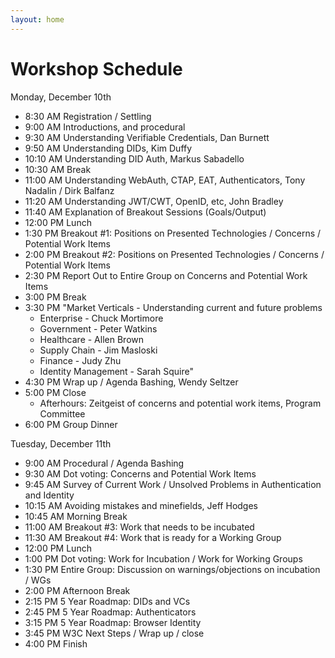 ```yaml
---
layout: home
---
```


# Workshop Schedule


Monday, December 10th	
* 8:30 AM	Registration / Settling
* 9:00 AM	Introductions, and procedural
* 9:30 AM	Understanding Verifiable Credentials, Dan Burnett
* 9:50 AM	Understanding DIDs, Kim Duffy
* 10:10 AM	Understanding DID Auth, Markus Sabadello
* 10:30 AM	Break
* 11:00 AM	Understanding WebAuth, CTAP, EAT, Authenticators, Tony Nadalin / Dirk Balfanz
* 11:20 AM	Understanding JWT/CWT, OpenID, etc, John Bradley
* 11:40 AM	Explanation of Breakout Sessions (Goals/Output)
* 12:00 PM	Lunch
* 1:30 PM	Breakout #1: Positions on Presented Technologies / Concerns / Potential Work Items
* 2:00 PM	Breakout #2: Positions on Presented Technologies / Concerns / Potential Work Items
* 2:30 PM	Report Out to Entire Group on Concerns and Potential Work Items
* 3:00 PM	Break
* 3:30 PM	"Market Verticals - Understanding current and future problems
   * Enterprise - Chuck Mortimore
   * Government - Peter Watkins
   * Healthcare - Allen Brown
   * Supply Chain - Jim Masloski
   * Finance - Judy Zhu
   * Identity Management  - Sarah Squire"
* 4:30 PM	 Wrap up / Agenda Bashing, Wendy Seltzer
* 5:00 PM	Close
	* Afterhours: Zeitgeist of concerns and potential work items, Program Committee
* 6:00 PM	Group Dinner
	
Tuesday, December 11th	
* 9:00 AM	Procedural / Agenda Bashing
* 9:30 AM	Dot voting: Concerns and Potential Work Items
* 9:45 AM	Survey of Current Work / Unsolved Problems in Authentication and Identity
* 10:15 AM	Avoiding mistakes and minefields, Jeff Hodges
* 10:45 AM	Morning Break
* 11:00 AM	Breakout #3: Work that needs to be incubated
* 11:30 AM	Breakout #4: Work that is ready for a Working Group
* 12:00 PM	Lunch
* 1:00 PM	Dot voting: Work for Incubation / Work for Working Groups
* 1:30 PM	Entire Group: Discussion on warnings/objections on incubation / WGs
* 2:00 PM	Afternoon Break
* 2:15 PM	5 Year Roadmap: DIDs and VCs
* 2:45 PM	5 Year Roadmap: Authenticators
* 3:15 PM	5 Year Roadmap: Browser Identity
* 3:45 PM	W3C Next Steps / Wrap up / close
* 4:00 PM	Finish

<!--
## First Day

<table class="zebra todo">
    <tr>
        <th>9:00 - 10:30</th>
        <td>
            <p class="session-title">Session title</p>
            <ol>
                <li>First talk</li>
                <li>Second talk</li>
            </ol>
        </td>
    </tr>
    <tr>
        <th>10:30 - 11:00</th>
        <td>
            Coffee break
        </td>
    </tr>
    <tr>
        <th>11:00 - 12:30</th>
        <td>
            <p class="session-title">Session title</p>
            <ol>
                <li>First talk</li>
                <li>Second talk</li>
            </ol>
        </td>
    </tr>
</table>


## Second Day
-->
